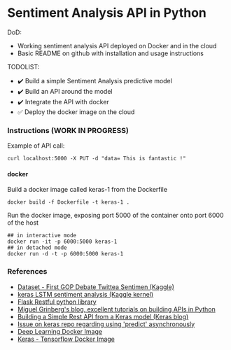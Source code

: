 # Sentiment Analysis API in Python

DoD:
* Working sentiment analysis API deployed on Docker and in the cloud
* Basic README on github with installation and usage instructions

TODOLIST:

* :heavy_check_mark: Build a simple Sentiment Analysis predictive model
* :heavy_check_mark: Build an API around the model
* :heavy_check_mark: Integrate the API with docker
* :white_check_mark: Deploy the docker image on the cloud


### Instructions (WORK IN PROGRESS)

Example of API call:
```
curl localhost:5000 -X PUT -d "data= This is fantastic !"
```

#### docker

Build a docker image called keras-1 from the Dockerfile
```{bash}
docker build -f Dockerfile -t keras-1 .
```
Run the docker image, exposing port 5000 of the container onto port 6000 of the host
```{bash}
## in interactive mode
docker run -it -p 6000:5000 keras-1
## in detached mode
docker run -d -t -p 6000:5000 keras-1
```


### References
* [Dataset - First GOP Debate Twittea Sentimen (Kaggle)](https://www.kaggle.com/crowdflower/first-gop-debate-twitter-sentiment/data)
* [keras LSTM sentiment analysis (Kaggle kernel)](https://www.kaggle.com/ngyptr/lstm-sentiment-analysis-keras)
* [Flask Restful python library](https://flask-restful.readthedocs.io/en/latest/quickstart.html)
* [Miguel Grinberg's blog, excellent tutorials on building APIs in Python](https://blog.miguelgrinberg.com/post/designing-a-restful-api-using-flask-restful)
* [Building a Simple Rest API from a Keras model (Keras blog)](https://blog.keras.io/building-a-simple-keras-deep-learning-rest-api.html)
* [Issue on keras repo regarding using 'predict' asynchronously](https://github.com/keras-team/keras/issues/2397#issuecomment-254919212)
* [Deep Learning Docker Image](https://github.com/floydhub/dl-docker)
* [Keras - Tensorflow Docker Image](https://github.com/ivanvanderbyl/tensorflow-keras-docker/blob/master/Dockerfile)
 
